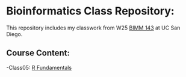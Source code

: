 # Bioinformatics Class Repository: 

This repository includes my classwork from W25 [BIMM 143](https://bioboot.github.io/bimm143_W25/) at UC San Diego.

## Course Content: 

-Class05: [R Fundamentals](https://github.com/snehitavallumchetla/bimm143_github/blob/main/Class%205/Class05.qmd)


